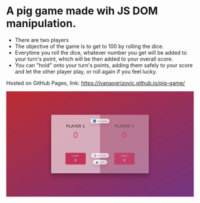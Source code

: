 <h1>A pig game made wih JS DOM manipulation.</h1>

<ul>
<li>There are two players</li>
  <li>The objective of the game is to get to 100 by rolling the dice.</li>
  <li>Everytime you roll the dice, whatever number you get will be added to your turn's point, which will be then added to your overall score.</li>
  <liIf you roll the dice and get "1", your turn's points, howevery, will reset to 0 and it will be the other's player turn to play.</li>
  <li>You can "hold" onto your turn's points, adding them safely to your score and let the other player play, or roll again if you feel lucky.</li>
</ul>

Hosted on GitHub Pages, link: https://ivanaogrizovic.github.io/pig-game/

<img src="preview.gif" />
